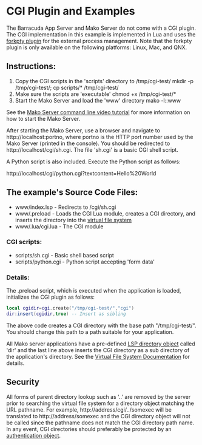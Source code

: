 # CGI Plugin and Examples

The Barracuda App Server and Mako Server do not come with a CGI
plugin. The CGI implementation in this example is implemented in Lua
and uses the
[forkpty plugin](https://realtimelogic.com/ba/doc/?url=auxlua.html#forkptylib)
for the external process management. Note that the forkpty plugin is
only available on the following platforms: Linux, Mac, and QNX.

## Instructions:

1. Copy the CGI scripts in the 'scripts' directory to /tmp/cgi-test/
   mkdir -p /tmp/cgi-test/; cp scripts/* /tmp/cgi-test/
2. Make sure the scripts are 'executable'
   chmod +x /tmp/cgi-test/*
3. Start the Mako Server and load the 'www' directory
   mako -l::www

See the
[Mako Server command line video tutorial](https://youtu.be/vwQ52ZC5RRg)
for more information on how to start the Mako Server.

After starting the Mako Server, use a browser and navigate to
http://localhost:portno, where portno is the HTTP port number used by
the Mako Server (printed in the console). You should be redirected to
http://localhost/cgi/sh.cgi. The file 'sh.cgi' is a basic CGI
shell script.

A Python script is also included. Execute the Python script as follows:

http://localhost/cgi/python.cgi?textcontent=Hello%20World


## The example's Source Code Files:

* www/index.lsp - Redirects to /cgi/sh.cgi
* www/.preload - Loads the CGI Lua module, creates a CGI directory,
  and inserts the directory into the
  [virtual file system](https://realtimelogic.com/ba/doc/?url=GettingStarted.html#VFS)
* www/.lua/cgi.lua - The CGI module

### CGI scripts:

* scripts/sh.cgi - Basic shell based script
* scripts/python.cgi - Python script accepting 'form data'

### Details:

The .preload script, which is executed when the application is loaded, initializes the CGI plugin as follows:

``` lua
local cgidir=cgi.create("/tmp/cgi-test/","cgi")
dir:insert(cgidir,true) -- Insert as sibling
```

The above code creates a CGI directory with the base path
"/tmp/cgi-test/". You should change this path to a path suitable for
your application.

All Mako server applications have a pre-defined
[LSP directory object](https://realtimelogic.com/ba/doc/?url=ua.html#ba_create_resrdr)
called 'dir' and the last line above inserts the CGI directory as a
sub directory of the application's directory. See the
[Virtual File System Documentation](https://realtimelogic.com/ba/doc/?url=GettingStarted.html#VFS)
for details.

## Security

All forms of parent directory lookup such as '..' are removed by the
server prior to searching the virtual file system for a directory
object matching the URL pathname. For example,
http://address/cgi/../somexec will be translated to
http://address/somexec and the CGI directory object will not be called
since the pathname does not match the CGI directory path name. In any
event, CGI directories should preferably be protected by an
[authentication object](https://realtimelogic.com/ba/doc/?url=lua.html#auth_overview).









